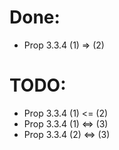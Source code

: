 # Done:

 - Prop 3.3.4 (1) => (2)
 
# TODO:

- Prop 3.3.4 (1) <= (2)
- Prop 3.3.4 (1) <=> (3)
- Prop 3.3.4 (2) <=> (3)
 
